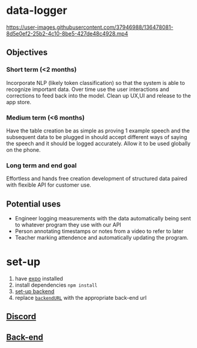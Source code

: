 # data-logger
https://user-images.githubusercontent.com/37946988/136478081-8d5e0ef2-25b2-4c10-8be5-427de48c4928.mp4
## Objectives
### Short term (<2 months)
Incorporate NLP (likely token classification) so that the system is able to recognize important data. Over time use the user interactions and corrections to feed back into the model. Clean up UX,UI and release to the app store.
### Medium term (<6 months)
Have the table creation be as simple as proving 1 example speech and the subsequent data to be plugged in should accept different ways of saying the speech and it should be logged accurately. Allow it to be used globally on the phone.
### Long term and end goal
Effortless and hands free creation development of structured data paired with flexible API for customer use.

## Potential uses
- Engineer logging measurements with the data automatically being sent to whatever program they use with our API
- Person annotating timestamps or notes from a video to refer to later
- Teacher marking attendence and automatically updating the program.
# set-up
1. have [expo](https://expo.dev/) installed
2. install dependencies `npm install`
3. [set-up backend](https://github.com/CakeCrusher/data_logger-backend#set-up)
4. replace [`backendURL`](https://github.com/CakeCrusher/data-logger/blob/main/screens/Record.tsx#L24) with the appropriate back-end url
## [Discord](https://discord.gg/qMnmja6dG4)
## [Back-end](https://github.com/CakeCrusher/data_logger-backend)

